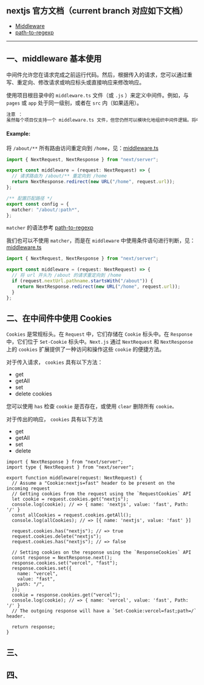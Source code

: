 ## nextjs 官方文档（current branch 对应如下文档）

- [Middleware](https://nextjs.org/docs/app/building-your-application/routing/middleware)
- [path-to-regexp](https://github.com/pillarjs/path-to-regexp)

---

## 一、middleware 基本使用

中间件允许您在请求完成之前运行代码。然后，根据传入的请求，您可以通过重写、重定向、修改请求或响应标头或直接响应来修改响应。

使用项目根目录中的 `middleware.ts` 文件（或 `.js` ）来定义中间件。例如，与 `pages` 或 `app` 处于同一级别，或者在 `src` 内（如果适用）。

```md
注意 ：
虽然每个项目仅支持一个 middleware.ts 文件，但您仍然可以模块化地组织中间件逻辑。将中间件功能分解为单独的 .ts 或 .js 文件，然后将其导入主 middleware.ts 文件。这样可以更清晰地管理路由特定的中间件，这些中间件会汇总在 middleware.ts 中以便进行集中控制。通过强制使用单个中间件文件，可以简化配置、防止潜在冲突并通过避免多个中间件层来优化性能。
```

#### Example:

将 `/about/**` 所有路由访问重定向到 `/home`，见：[middleware.ts](middleware.ts)

```ts
import { NextRequest, NextResponse } from "next/server";

export const middleware = (request: NextRequest) => {
  // 请求路由为 /about/** 重定向到 /home
  return NextResponse.redirect(new URL("/home", request.url));
};

/** 配置匹配路径 */
export const config = {
  matcher: "/about/:path*",
};
```

`matcher` 的语法参考 [path-to-regexp](https://github.com/pillarjs/path-to-regexp)

我们也可以不使用 `matcher`，而是在 `middleware` 中使用条件语句进行判断，见：[middleware.ts](middleware.ts)

```ts
import { NextRequest, NextResponse } from "next/server";

export const middleware = (request: NextRequest) => {
  // 将 url 开头为 /about 的请求重定向到 /home
  if (request.nextUrl.pathname.startsWith("/about")) {
    return NextResponse.redirect(new URL("/home", request.url));
  }
};
```

## 二、在中间件中使用 Cookies

`Cookies` 是常规标头。在 `Request` 中，它们存储在 `Cookie` 标头中。在 `Response` 中，它们位于 `Set-Cookie` 标头中。`Next.js` 通过 `NextRequest` 和 `NextResponse` 上的 `cookies` 扩展提供了一种访问和操作这些 `cookie` 的便捷方法。

对于传入请求， `cookies` 具有以下方法：

- get
- getAll
- set
- delete cookies

您可以使用 `has` 检查 `cookie` 是否存在，或使用 `clear` 删除所有 `cookie。`

对于传出的响应， `cookies` 具有以下方法

- get
- getAll
- set
- delete

```tsx
import { NextResponse } from "next/server";
import type { NextRequest } from "next/server";

export function middleware(request: NextRequest) {
  // Assume a "Cookie:nextjs=fast" header to be present on the incoming request
  // Getting cookies from the request using the `RequestCookies` API
  let cookie = request.cookies.get("nextjs");
  console.log(cookie); // => { name: 'nextjs', value: 'fast', Path: '/' }
  const allCookies = request.cookies.getAll();
  console.log(allCookies); // => [{ name: 'nextjs', value: 'fast' }]

  request.cookies.has("nextjs"); // => true
  request.cookies.delete("nextjs");
  request.cookies.has("nextjs"); // => false

  // Setting cookies on the response using the `ResponseCookies` API
  const response = NextResponse.next();
  response.cookies.set("vercel", "fast");
  response.cookies.set({
    name: "vercel",
    value: "fast",
    path: "/",
  });
  cookie = response.cookies.get("vercel");
  console.log(cookie); // => { name: 'vercel', value: 'fast', Path: '/' }
  // The outgoing response will have a `Set-Cookie:vercel=fast;path=/` header.

  return response;
}
```

## 三、

## 四、
